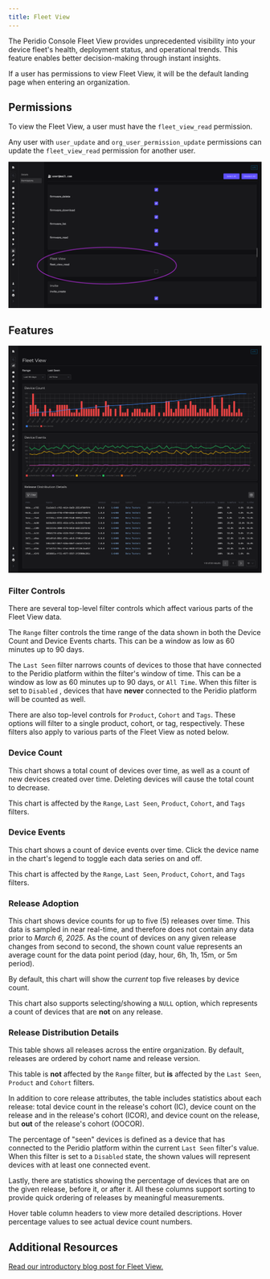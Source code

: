 ```yaml
---
title: Fleet View
---
```


The Peridio Console Fleet View provides unprecedented visibility into your device fleet's health, deployment status, and operational trends. This feature enables better decision-making through instant insights.

If a user has permissions to view Fleet View, it will be the default landing page when entering an organization.

## Permissions

To view the Fleet View, a user must have the `fleet_view_read` permission.

Any user with `user_update` and `org_user_permission_update` permissions can update the `fleet_view_read` permission for another user.

<img src="/img/console-fleet-view-permissions.png" />

## Features

<img src="/img/console-fleet-view-full.png" />

### Filter Controls

There are several top-level filter controls which affect various parts of the Fleet View data.

The `Range` filter controls the time range of the data shown in both the Device Count and Device Events charts. This can be a window as low as 60 minutes up to 90 days.

The `Last Seen` filter narrows counts of devices to those that have connected to the Peridio platform within the filter's window of time. This can be a window as low as 60 minutes up to 90 days, or `All Time`. When this filter is set to `Disabled` , devices that have **never** connected to the Peridio platform will be counted as well.

There are also top-level controls for `Product`, `Cohort` and `Tags`. These options will filter to a single product, cohort, or tag, respectively. These filters also apply to various parts of the Fleet View as noted below.

### Device Count

This chart shows a total count of devices over time, as well as a count of new devices created over time. Deleting devices will cause the total count to decrease.

This chart is affected by the `Range`, `Last Seen`, `Product`, `Cohort`, and `Tags` filters.

### Device Events

This chart shows a count of device events over time. Click the device name in the chart's legend to toggle each data series on and off.

This chart is affected by the `Range`, `Last Seen`, `Product`, `Cohort`, and `Tags` filters.

### Release Adoption

This chart shows device counts for up to five (5) releases over time. This data is sampled in near real-time, and therefore does not contain any data prior to _March 6, 2025_. As the count of devices on any given release changes from second to second, the shown count value represents an average count for the data point period (day, hour, 6h, 1h, 15m, or 5m period).

By default, this chart will show the _current_ top five releases by device count.

This chart also supports selecting/showing a `NULL` option, which represents a count of devices that are **not** on any release.

### Release Distribution Details

This table shows all releases across the entire organization. By default, releases are ordered by cohort name and release version.

This table is **not** affected by the `Range` filter, but **is** affected by the `Last Seen`, `Product` and `Cohort` filters.

In addition to core release attributes, the table includes statistics about each release: total device count in the release's cohort (IC), device count on the release and in the release's cohort (ICOR), and device count on the release, but **out** of the release's cohort (OOCOR).

The percentage of "seen" devices is defined as a device that has connected to the Peridio platform within the current `Last Seen` filter's value. When this filter is set to a `Disabled` state, the shown values will represent devices with at least one connected event.

Lastly, there are statistics showing the percentage of devices that are on the given release, before it, or after it. All these columns support sorting to provide quick ordering of releases by meaningful measurements.

Hover table column headers to view more detailed descriptions. Hover percentage values to see actual device count numbers.

## Additional Resources

[Read our introductory blog post for Fleet View.](https://blog.peridio.com/introducing-fleet-view)
